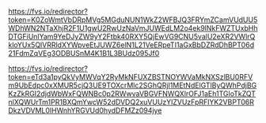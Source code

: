 https://fvs.io/redirector?token=K0ZoWmtVbDRpMVg5MGduNUN1WkZ2WFBJQ3FRYmZCamVUdUU5WDhWN2NTaXhjR2F1U1gwU2RwUzNaVmJUWEdLM2o4ek9lNkFWZTUxbHhDTGFiUnlYam9YeDJyZW9yY2Ftbk40RXY5QjEwVG9CNU5valU2eXR2VWlrQkloYUx5QlVRRldXYWpveEtJUWZ6elN1L21VeERpeTI1aGxBbDZRdDhBPT06d21FdmZqVEg3ODBUSnM4K1B1L3BUdz095Jf0


https://fvs.io/redirector?token=eTd3a1pyQkVyMWVqY2RyMkNFUXZBSTNOYWVaMkNXSzlBU0RFVm9UbEdpc0xXMUR5cjQ3UE9TOXcrMlc2SGhQRjI1MEtNdElGTlByQWhPdjBGKzZkRGI2djdWbWxFQWNBc0p2RWwvaVBGVFNWQXlrOFJ1aEh1TGloTkZQTnlXQWUrTm1PR1BXQmYwcW52dDVDQ2xuVUUzYlZVUzFpRFlYK2VBPT06RDkzVDVML0lHWnhYRGVUd0hydDFMZz094jye
